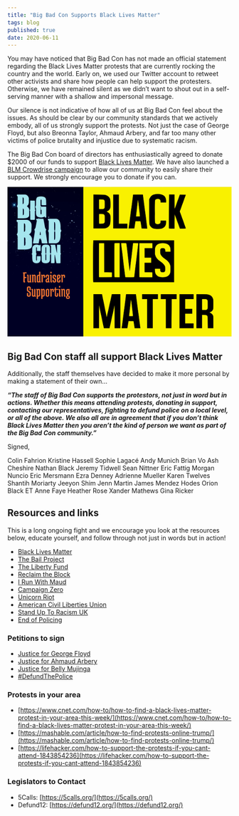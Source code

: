 ```yaml
---
title: "Big Bad Con Supports Black Lives Matter"
tags: blog
published: true
date: 2020-06-11
---
```


You may have noticed that Big Bad Con has not made an official statement regarding the Black Lives Matter protests that are currently rocking the country and the world. Early on, we used our Twitter account to retweet other activists and share how people can help support the protesters. Otherwise, we have remained silent as we didn’t want to shout out in a self-serving manner with a shallow and impersonal message.

Our silence is not indicative of how all of us at Big Bad Con feel about the issues. As should be clear by our community standards that we actively embody, all of us strongly support the protests. Not just the case of George Floyd, but also Breonna Taylor, Ahmaud Arbery, and far too many other victims of police brutality and injustice due to systematic racism.

The Big Bad Con board of directors has enthusiastically agreed to donate $2000 of our funds to support [Black Lives Matter](https://blacklivesmatter.com/). We have also launched a [BLM Crowdrise campaign](https://charity.gofundme.com/o/en/campaign/black-lives-matter28) to allow our community to easily share their support. We strongly encourage you to donate if you can.

[![](/images/crowdrise-campaign-image.png)](https://charity.gofundme.com/o/en/campaign/black-lives-matter28)

## Big Bad Con staff all support Black Lives Matter

Additionally, the staff themselves have decided to make it more personal by making a statement of their own…

**_“The staff of Big Bad Con supports the protestors, not just in word but in actions. Whether this means attending protests, donating in support, contacting our representatives, fighting to defund police on a local level, or all of the above. We also all are in agreement that if you don’t think Black Lives Matter then you aren’t the kind of person we want as part of the Big Bad Con community.”_**

Signed,

Colin Fahrion Kristine Hassell Sophie Lagacé Andy Munich Brian Vo Ash Cheshire Nathan Black Jeremy Tidwell Sean Nittner Eric Fattig Morgan Nuncio Eric Mersmann Ezra Denney Adrienne Mueller Karen Twelves Shantih Moriarty Jeeyon Shim Jenn Martin James Mendez Hodes Orion Black ET Anne Faye Heather Rose Xander Mathews Gina Ricker

## Resources and links

This is a long ongoing fight and we encourage you look at the resources below, educate yourself, and follow through not just in words but in action!

- [Black Lives Matter](http://www.blacklivesmatter.com/)
- [The Bail Project](http://www.bailproject.org/)
- [The Liberty Fund](https://www.libertyfund.nyc/)
- [Reclaim the Block](https://secure.everyaction.com/zae4prEeKESHBy0MKXTIcQ2)
- [I Run With Maud](https://www.gofundme.com/f/i-run-with-maud)
- [Campaign Zero](https://www.joincampaignzero.org/solutions#solutionsoverview)
- [Unicorn Riot](https://unicornriot.ninja/)
- [American Civil Liberties Union](https://www.aclu.org/)
- [Stand Up To Racism UK](https://standuptoracism.org.uk/)
- [End of Policing](https://www.versobooks.com/books/2426-the-end-of-policing)

### **Petitions to sign**

- [Justice for George Floyd](https://www.change.org/p/mayor-jacob-frey-justice-for-george-floyd)
- [Justice for Ahmaud Arbery](https://www.change.org/p/district-attorney-tom-durden-justice-for-ahmaud-arbery-i-run-with-maud?signed=true)
- [Justice for Belly Mujinga](https://www.change.org/p/govia-thameslink-justice-for-belly-mujinga-justiceforbellymujinga?utm_content=cl_sharecopy_22128388_en-GB%3Av1&recruited_by_id=2b2b0700-a1c9-11ea-b32e-29e86ebe33c3&utm_source=share_petition&utm_medium=copylink&utm_campaign=psf_combo_share_initial&utm_term=psf_combo_share_initial)
- [#DefundThePolice](https://blacklivesmatter.com/defundthepolice/)

### **Protests in your area**

- [https://www.cnet.com/how-to/how-to-find-a-black-lives-matter-protest-in-your-area-this-week/](https://www.cnet.com/how-to/how-to-find-a-black-lives-matter-protest-in-your-area-this-week/)
- [https://mashable.com/article/how-to-find-protests-online-trump/](https://mashable.com/article/how-to-find-protests-online-trump/)
- [https://lifehacker.com/how-to-support-the-protests-if-you-cant-attend-1843854236](https://lifehacker.com/how-to-support-the-protests-if-you-cant-attend-1843854236)

### **Legislators to Contact**

- 5Calls: [https://5calls.org/](https://5calls.org/)
- Defund12: [https://defund12.org/](https://defund12.org/)
